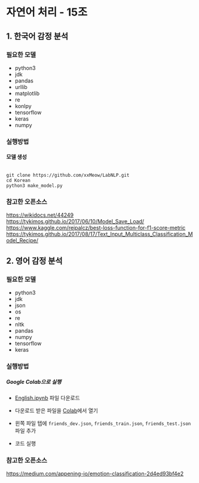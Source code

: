 # 자연어 처리 - 15조

## 1. 한국어 감정 분석

### 필요한 모델

- python3
- jdk
- pandas
- urllib
- matplotlib
- re
- konlpy
- tensorflow
- keras
- numpy

### 실행방법
#### 모델 생성
<code>
git clone https://github.com/xxMeow/LabNLP.git
cd Korean
python3 make_model.py
</code>

### 참고한 오픈소스

https://wikidocs.net/44249 <br>
https://tykimos.github.io/2017/06/10/Model_Save_Load/ <br>
https://www.kaggle.com/rejpalcz/best-loss-function-for-f1-score-metric <br>
https://tykimos.github.io/2017/08/17/Text_Input_Multiclass_Classification_Model_Recipe/

## 2. 영어 감정 분석

### 필요한 모델

- python3
- jdk
- json
- os
- re
- nltk
- pandas
- numpy
- tensorflow
- keras

### 실행방법

##### Google Colab으로 실행

- [English.ipynb](https://github.com/xxMeow/LabNLP/blob/master/English/English.ipynb) 파일 다운로드
- 다운로드 받은 파일을 [Colab](https://colab.research.google.com/)에서 열기

- 윈쪽 파일 텝에 `friends_dev.json`, `friends_train.json`, `friends_test.json` 파일 추가
- 코드 실행

### 참고한 오픈소스

https://medium.com/appening-io/emotion-classification-2d4ed93bf4e2

